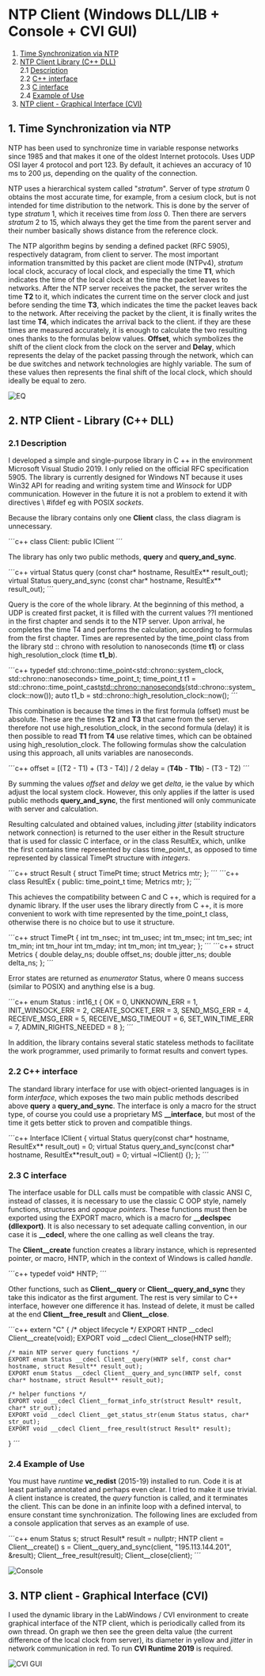 # NTP Client (Windows DLL/LIB + Console + CVI GUI)
 
1. [Time Synchronization via NTP](#1-Time-Synchronization-via-NTP)  
2. [NTP Client Library (C++ DLL)](#2-NTP-Client---Library-C++-DLL)  
   2.1 [Description](#Description)  
   2.2 [C++ interface](#C++-interface)  
   2.3 [C interface](#C-interface)  
   2.4 [Example of Use](#Example-of-Use)  
3. [NTP client - Graphical Interface (CVI)](#3-NTP-client---Graphical-Interface-CVI)  

## 1. Time Synchronization via NTP

NTP has been used to synchronize time in variable response networks since
1985 and that makes it one of the oldest Internet protocols. Uses UDP
OSI layer 4 protocol and port 123. By default, it achieves an accuracy of 10 ms to 200
µs, depending on the quality of the connection.

NTP uses a hierarchical system called "*stratum*". Server of type *stratum* 0
obtains the most accurate time, for example, from a cesium clock, but is not intended for
time distribution to the network. This is done by the server of type *stratum* 1, which it receives
time from *loss* 0. Then there are servers *stratum* 2 to 15, which always
they get the time from the parent server and their number basically shows
distance from the reference clock.

The NTP algorithm begins by sending a defined packet (RFC 5905), respectively
datagram, from client to server. The most important information transmitted by this packet
are client mode (NTPv4), *stratum* local clock, accuracy of local clock,
and especially the time **T1**, which indicates the time of the local clock at the time the packet leaves to
networks. After the NTP server receives the packet, the server writes the time **T2** to it, which
indicates the current time on the server clock and just before sending the time **T3**, which
indicates the time the packet leaves back to the network. After receiving the packet by the client, it is finally
writes the last time **T4**, which indicates the arrival back to the client. if they are
these times are measured accurately, it is enough to calculate the two resulting ones thanks to the formulas below
values. **Offset**, which symbolizes the shift of the client clock from the clock on the server and
**Delay**, which represents the delay of the packet passing through the network, which can be due
switches and network technologies are highly variable. The sum of these values then
represents the final shift of the local clock, which should ideally be
equal to zero.

![EQ](https://raw.githubusercontent.com/parezj/NTP-Client/master/img/ntp_eq.png)

## 2. NTP Client - Library (C++ DLL)

### 2.1 Description

I developed a simple and single-purpose library in C ++ in the environment
Microsoft Visual Studio 2019. I only relied on the official RFC specification
5905. The library is currently designed for Windows NT because it uses Win32
API for reading and writing system time and *Winsock* for UDP communication. However
in the future it is not a problem to extend it with directives \ #ifdef eg with POSIX
*sockets*.

Because the library contains only one **Client** class, the class diagram is
unnecessary.

´´´c++
class Client: public IClient
´´´

The library has only two public methods, **query** and
**query_and_sync**.

´´´c++
virtual Status query (const char* hostname, ResultEx** result_out);
virtual Status query_and_sync (const char* hostname, ResultEx** result_out);
´´´

Query is the core of the whole library. At the beginning of this method, a UDP is created first
packet, it is filled with the current values ??I mentioned in the first chapter and
sends it to the NTP server. Upon arrival, he completes the time T4 and performs the calculation, according to
formulas from the first chapter. Times are represented by the time_point class from the library
std :: chrono with resolution to nanoseconds (time **t1**) or class
high_resolution_clock (time **t1_b**).

´´´c++
typedef std::chrono::time_point<std::chrono::system_clock,
std::chrono::nanoseconds> time_point_t;
time_point_t t1 = std::chrono::time_point_cast<std::chrono::nanoseconds>(std::chrono::system_clock::now());
auto t1_b = std::chrono::high_resolution_clock::now();
´´´

This combination is because the times in the first formula (offset) must be
absolute. These are the times **T2** and **T3** that came from the server. therefore not
use high_resolution_clock, in the second formula (delay) it is then possible to read **T1**
from **T4** use relative times, which can be obtained using high_resolution_clock.
The following formulas show the calculation using this approach, all units
variables are nanoseconds.

´´´c++
offset = [(T2 - T1) + (T3 - T4)] / 2
delay = (**T4b** - **T1b**) - (T3 - T2)
´´´

By summing the values *offset* and *delay* we get *delta*, ie the value by which
adjust the local system clock. However, this only applies if the latter is used
public methods **query_and_sync**, the first mentioned will only communicate with
server and calculation.

Resulting calculated and obtained values, including *jitter* (stability indicators
network connection) is returned to the user either in the Result structure that is used for
classic C interface, or in the class ResultEx, which, unlike the first contains
time represented by class time_point_t, as opposed to time represented by classical
TimePt structure with *integers*.

´´´c++
struct Result
{
    struct TimePt time;
    struct Metrics mtr;
};
´´´
´´´c++
class ResultEx
{
public:
    time_point_t time;
    Metrics mtr;
};
´´´

This achieves the compatibility between C and C ++, which is required for a dynamic library.
If the user uses the library directly from C ++, it is more convenient to work with time
represented by the time_point_t class, otherwise there is no choice but to use it
structure.

´´´c++
struct TimePt
{
    int tm_nsec;
    int tm_usec;
    int tm_msec;
    int tm_sec;
    int tm_min;
    int tm_hour
    int tm_mday;
    int tm_mon;
    int tm_year;
};
´´´
´´´c++
struct Metrics
{
    double delay_ns;
    double offset_ns;
    double jitter_ns;
    double delta_ns;
};
´´´

Error states are returned as *enumerator* Status, where 0 means success
(similar to POSIX) and anything else is a bug.

´´´c++
enum Status : int16_t
{
    OK = 0,
    UNKNOWN_ERR = 1,
    INIT_WINSOCK_ERR = 2,
    CREATE_SOCKET_ERR = 3,
    SEND_MSG_ERR = 4,
    RECEIVE_MSG_ERR = 5,
    RECEIVE_MSG_TIMEOUT = 6,
    SET_WIN_TIME_ERR = 7,
    ADMIN_RIGHTS_NEEDED = 8
};
´´´

In addition, the library contains several static stateless methods to facilitate the work
programmer, used primarily to format results and convert types.

### 2.2 C++ interface

The standard library interface for use with object-oriented languages is in
form *interface*, which exposes the two main public methods described above
**query** a **query_and_sync**. The interface is only a macro for the struct type,
of course you could use a proprietary MS **__interface**, but most of the time it gets better
stick to proven and compatible things.

´´´c++
Interface IClient
{
    virtual Status query(const char* hostname, ResultEx** result_out) = 0;
    virtual Status query_and_sync(const char* hostname, ResultEx**result_out) = 0;
    virtual ~IClient() {};
};
´´´

### 2.3 C interface

The interface usable for DLL calls must be compatible with classic ANSI C,
instead of classes, it is necessary to use the classic C OOP style, namely functions, structures and
*opaque pointers*. These functions must then be exported using the EXPORT macro,
which is a macro for **__declspec (dllexport)**. It is also necessary to set adequate
calling convention, in our case it is **__cdecl**, where the one calling as well
cleans the tray.

The **Client__create** function creates a library instance, which is represented
pointer, or macro, HNTP, which in the context of Windows is called
*handle*.

´´´c++
typedef void* HNTP;
´´´

Other functions, such as **Client__query** or **Client__query_and_sync**
they take this indicator as the first argument. The rest is very similar to C++
interface, however one difference it has. Instead of delete, it must be called at the end
**Client__free_result** and **Client__close**.

´´´c++
extern "C"
{
    /* object lifecycle */
    EXPORT HNTP __cdecl Client__create(void);
    EXPORT void __cdecl Client__close(HNTP self);
    
    /* main NTP server query functions */
    EXPORT enum Status __cdecl Client__query(HNTP self, const char* hostname, struct Result** result_out);
    EXPORT enum Status __cdecl Client__query_and_sync(HNTP self, const char* hostname, struct Result** result_out);
    
    /* helper functions */
    EXPORT void __cdecl Client__format_info_str(struct Result* result, char* str_out);
    EXPORT void __cdecl Client__get_status_str(enum Status status, char* str_out);
    EXPORT void __cdecl Client__free_result(struct Result* result);
}
´´´

### 2.4 Example of Use

You must have *runtime* **vc_redist** (2015-19) installed to run. Code
it is at least partially annotated and perhaps even clear. I tried to make it
use trivial. A client instance is created, the *query* function is called, and it terminates
the client. This can be done in an infinite loop with a defined interval,
to ensure constant time synchronization. The following lines are excluded
from a console application that serves as an example of use.

´´´c++
enum Status s;
struct Result* result = nullptr;
HNTP client = Client__create()
s = Client__query_and_sync(client, "195.113.144.201", &result);
Client__free_result(result);
Client__close(client);
´´´

![Console](https://raw.githubusercontent.com/parezj/NTP-Client/master/img/ntp_client_console2.png)

## 3. NTP client - Graphical Interface (CVI)

I used the dynamic library in the LabWindows / CVI environment to create
graphical interface of the NTP client, which is periodically called from its own thread. On
graph we then see the green delta value (the current difference of the local clock from
server), its diameter in yellow and *jitter* in network communication in red. To run
**CVI Runtime 2019** is required.

![CVI GUI](https://raw.githubusercontent.com/parezj/NTP-Client/master/img/ntp_client_gui.png)
